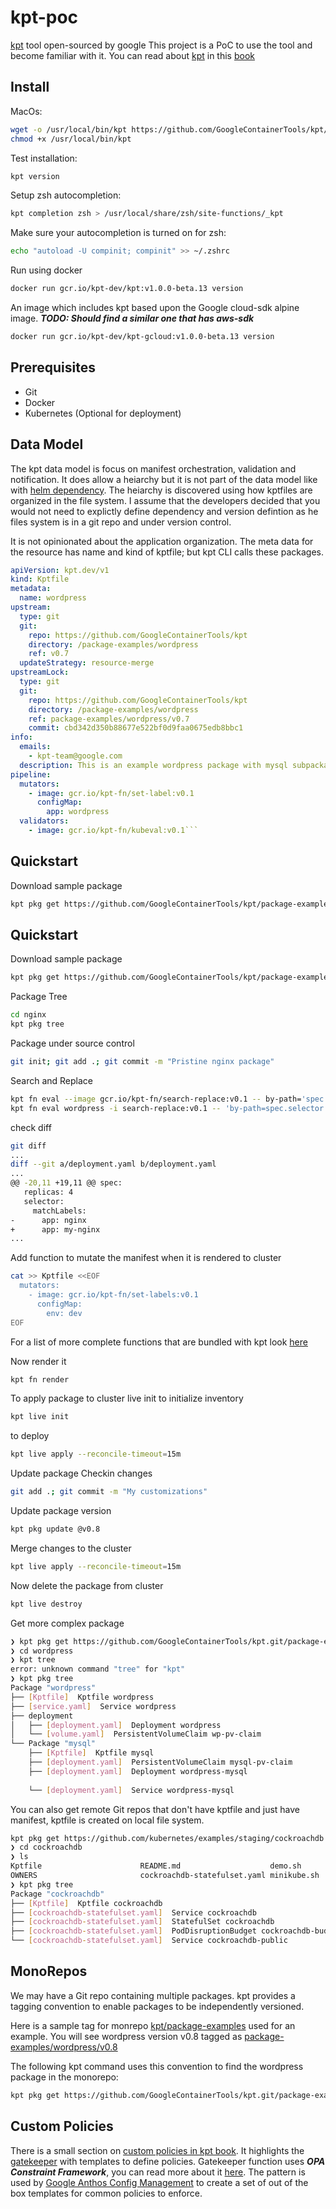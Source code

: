 # kpt-poc

[kpt](https://github.com/GoogleContainerTools/kpt) tool open-sourced by google
This project is a PoC to use the tool and become familiar with it. You can read
about [kpt](https://kpt.dev/) in this [book](https://kpt.dev/book)

## Install
MacOs:

```sh
wget -o /usr/local/bin/kpt https://github.com/GoogleContainerTools/kpt/releases/download/v1.0.0-beta.13/kpt_darwin_amd64
chmod +x /usr/local/bin/kpt
```

Test installation:
```sh
kpt version
```

Setup zsh autocompletion:
```sh
kpt completion zsh > /usr/local/share/zsh/site-functions/_kpt
```

Make sure your autocompletion is turned on for zsh:
```sh
echo "autoload -U compinit; compinit" >> ~/.zshrc
```

Run using docker
```sh
docker run gcr.io/kpt-dev/kpt:v1.0.0-beta.13 version
```
An image which includes kpt based upon the Google cloud-sdk alpine image.
***TODO: Should find a similar one that has aws-sdk***
```sh
docker run gcr.io/kpt-dev/kpt-gcloud:v1.0.0-beta.13 version
```

## Prerequisites
   * Git
   * Docker
   * Kubernetes (Optional for deployment)

## Data Model
The kpt data model is focus on manifest orchestration, validation and notification.
It does allow a heiarchy but it is not part of the data model like with 
[helm dependency](https://helm.sh/docs/helm/helm_dependency/). The heiarchy is
discovered using how kptfiles are organized in the file system. I assume
that the developers decided that you would not need to explictly
define dependency and version defintion as he files system
is in a git repo and under version control. 

It is not opinionated about the application organization. The meta data for the
resource has name and kind of kptfile; but kpt CLI calls these packages.

```yaml
apiVersion: kpt.dev/v1
kind: Kptfile
metadata:
  name: wordpress
upstream:
  type: git
  git:
    repo: https://github.com/GoogleContainerTools/kpt
    directory: /package-examples/wordpress
    ref: v0.7
  updateStrategy: resource-merge
upstreamLock:
  type: git
  git:
    repo: https://github.com/GoogleContainerTools/kpt
    directory: /package-examples/wordpress
    ref: package-examples/wordpress/v0.7
    commit: cbd342d350b88677e522bf0d9faa0675edb8bbc1
info:
  emails:
    - kpt-team@google.com
  description: This is an example wordpress package with mysql subpackage.
pipeline:
  mutators:
    - image: gcr.io/kpt-fn/set-label:v0.1
      configMap:
        app: wordpress
  validators:
    - image: gcr.io/kpt-fn/kubeval:v0.1```
```

## Quickstart

Download sample package

```sh
kpt pkg get https://github.com/GoogleContainerTools/kpt/package-examples/nginx@v0.7
```

## Quickstart

Download sample package

```sh
kpt pkg get https://github.com/GoogleContainerTools/kpt/package-examples/nginx@v0.7
```

Package Tree
```sh
cd nginx
kpt pkg tree
```

Package under source control
```sh
git init; git add .; git commit -m "Pristine nginx package"
```

Search and Replace
```sh
kpt fn eval --image gcr.io/kpt-fn/search-replace:v0.1 -- by-path='spec.**.app' put-value=my-nginx
kpt fn eval wordpress -i search-replace:v0.1 -- 'by-path=spec.selector.tier'

```

check diff
```sh
git diff
...
diff --git a/deployment.yaml b/deployment.yaml
...
@@ -20,11 +19,11 @@ spec:
   replicas: 4
   selector:
     matchLabels:
-      app: nginx
+      app: my-nginx
...
```

Add function to mutate the manifest when it is rendered to cluster

```sh
cat >> Kptfile <<EOF
  mutators:
    - image: gcr.io/kpt-fn/set-labels:v0.1
      configMap:
        env: dev
EOF
```

For a list of more complete functions that are bundled with kpt
look [here](https://gcr.io/images/kpt-fn)

Now render it
```bash
kpt fn render
```

To apply package to cluster
live init to initialize inventory
```bash
kpt live init
```
to deploy
```bash
kpt live apply --reconcile-timeout=15m
```

Update package
Checkin changes
```bash
git add .; git commit -m "My customizations"
```
Update package version
```bash
kpt pkg update @v0.8
```
Merge changes to the cluster
```bash
kpt live apply --reconcile-timeout=15m
```
Now delete the package from cluster
```bash
kpt live destroy
```
Get more complex package
```bash
❯ kpt pkg get https://github.com/GoogleContainerTools/kpt.git/package-examples/wordpress@v0.7
❯ cd wordpress
❯ kpt tree
error: unknown command "tree" for "kpt"
❯ kpt pkg tree
Package "wordpress"
├── [Kptfile]  Kptfile wordpress
├── [service.yaml]  Service wordpress
├── deployment
│   ├── [deployment.yaml]  Deployment wordpress
│   └── [volume.yaml]  PersistentVolumeClaim wp-pv-claim
└── Package "mysql"
    ├── [Kptfile]  Kptfile mysql
    ├── [deployment.yaml]  PersistentVolumeClaim mysql-pv-claim
    ├── [deployment.yaml]  Deployment wordpress-mysql
    
    └── [deployment.yaml]  Service wordpress-mysql
```

You can also get remote Git repos that don't have kptfile and just have manifest,
kptfile is created on local file system.
```bash
kpt pkg get https://github.com/kubernetes/examples/staging/cockroachdb
❯ cd cockroachdb
❯ ls
Kptfile                      README.md                    demo.sh
OWNERS                       cockroachdb-statefulset.yaml minikube.sh
❯ kpt pkg tree
Package "cockroachdb"
├── [Kptfile]  Kptfile cockroachdb
├── [cockroachdb-statefulset.yaml]  Service cockroachdb
├── [cockroachdb-statefulset.yaml]  StatefulSet cockroachdb
├── [cockroachdb-statefulset.yaml]  PodDisruptionBudget cockroachdb-budget
└── [cockroachdb-statefulset.yaml]  Service cockroachdb-public

```

## MonoRepos
We may have a Git repo containing multiple packages. kpt provides a tagging 
convention to enable packages to be independently versioned.

Here is a sample tag for monrepo 
[kpt/package-examples](https://github.com/GoogleContainerTools/kpt/package-examples)
used for an example. You will see wordpress version v0.8 tagged as
[package-examples/wordpress/v0.8](https://github.com/GoogleContainerTools/kpt/releases/tag/package-examples%2Fwordpress%2Fv0.8)

The following kpt command uses this convention to find the wordpress package in the monorepo:
```bash
kpt pkg get https://github.com/GoogleContainerTools/kpt.git/package-examples/wordpress@v0.8
```

## Custom Policies
There is a small section on 
[custom policies in kpt book](https://kpt.dev/book/07-effective-customizations/02-limiting-package-changes).
It highlights the [gatekeeper](https://catalog.kpt.dev/gatekeeper/v0.2/) with templates to define
policies. Gatekeeper function uses ***OPA Constraint Framework***, you can read more about it 
[here](https://github.com/open-policy-agent/frameworks/tree/master/constraint#opa-constraint-framework).
The pattern is used by 
[Google Anthos Config Management](https://cloud.google.com/anthos-config-management/docs/reference/constraint-template-library)
to create a set of out of the box templates for common policies to enforce.
